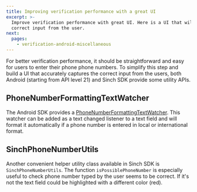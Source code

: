 ```yaml
---
title: Improving verification performance with a great UI
excerpt: >-
  Improve verification performance with great UI. Here is a UI that will capture
  correct input from the user.
next:
  pages:
    - verification-android-miscellaneous
---
```

For better verification performance, it should be straightforward and easy for users to enter their phone phone numbers. To simplify this step and build a UI that accurately captures the correct input from the users, both Android (starting from API level 21) and Sinch SDK provide some utility APIs.

## PhoneNumberFormattingTextWatcher

The Android SDK provides a [PhoneNumberFormattingTextWatcher](http://developer.android.com/reference/android/telephony/PhoneNumberFormattingTextWatcher.html). This watcher can be added as a text changed listener to a text field and will format it automatically if a phone number is entered in local or international format.

## SinchPhoneNumberUtils

Another convenient helper utility class available in Sinch SDK is `SinchPhoneNumberUtils`. The function `isPossiblePhoneNumber` is especially useful to check phone number typed by the user seems to be correct. If it's not the text field could be highlighted with a different color (red).
